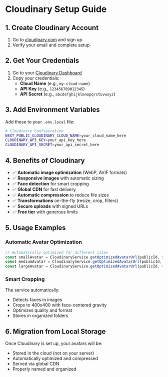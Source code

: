# Cloudinary Setup Guide

## 1. Create Cloudinary Account
1. Go to [cloudinary.com](https://cloudinary.com) and sign up
2. Verify your email and complete setup

## 2. Get Your Credentials
1. Go to your [Cloudinary Dashboard](https://cloudinary.com/console)
2. Copy your credentials:
   - **Cloud Name** (e.g., `my-cloud-name`)
   - **API Key** (e.g., `123456789012345`)
   - **API Secret** (e.g., `abcdefghijklmnopqrstuvwxyz`)

## 3. Add Environment Variables
Add these to your `.env.local` file:

```bash
# Cloudinary Configuration
NEXT_PUBLIC_CLOUDINARY_CLOUD_NAME=your_cloud_name_here
CLOUDINARY_API_KEY=your_api_key_here
CLOUDINARY_API_SECRET=your_api_secret_here
```

## 4. Benefits of Cloudinary
- ✅ **Automatic image optimization** (WebP, AVIF formats)
- ✅ **Responsive images** with automatic sizing
- ✅ **Face detection** for smart cropping
- ✅ **Global CDN** for fast delivery
- ✅ **Automatic compression** to reduce file sizes
- ✅ **Transformations** on-the-fly (resize, crop, filters)
- ✅ **Secure uploads** with signed URLs
- ✅ **Free tier** with generous limits

## 5. Usage Examples

### Automatic Avatar Optimization
```typescript
// Automatically optimized for different sizes
const smallAvatar = CloudinaryService.getOptimizedAvatarUrl(publicId, 50);
const mediumAvatar = CloudinaryService.getOptimizedAvatarUrl(publicId, 200);
const largeAvatar = CloudinaryService.getOptimizedAvatarUrl(publicId, 400);
```

### Smart Cropping
The service automatically:
- Detects faces in images
- Crops to 400x400 with face-centered gravity
- Optimizes quality and format
- Stores in organized folders

## 6. Migration from Local Storage
Once Cloudinary is set up, your avatars will be:
- Stored in the cloud (not on your server)
- Automatically optimized and compressed
- Served via global CDN
- Properly named and organized
